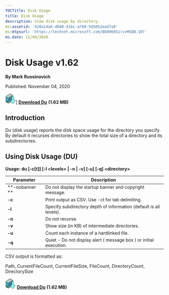 ```yaml
---
TOCTitle: Disk Usage 
title: Disk Usage 
description: View disk usage by directory.
ms:assetid: '428a14a6-d688-41bc-a769-5d5052ead7a0' 
ms:mtpsurl: 'https://technet.microsoft.com/Bb896651(v=MSDN.10)' 
ms.date: 11/04/2020
---
```


# Disk Usage v1.62

**By Mark Russinovich**

Published: November 04, 2020

[![Download](media/shared/Download_sm.png)](https://download.sysinternals.com/files/DU.zip)] [**Download Du**](https://download.sysinternals.com/files/DU.zip) **(1.62 MB)**

## Introduction

Du (disk usage) reports the disk space usage for the directory you
specify. By default it recurses directories to show the total size of a
directory and its subdirectories.

## Using Disk Usage (DU)

**Usage: du \[-c\[t\]\] \[-l &lt;levels&gt; | -n | -v\] \[-u\] \[-q\]
&lt;directory&gt;**

|Parameter  |Description  |
|---------|---------|
|  **-nobanner ** | Do not display the startup banner and copyright message.|
|  **-c** |  Print output as CSV. Use -ct for tab delimiting.|
|  **-l** |  Specify subdirectory depth of information (default is all levels).|
|  **-n** |  Do not recurse.|
|  **-v** |  Show size (in KB) of intermediate directories.|
|  **-u** |  Count each instance of a hardlinked file.|
|  **-q** |  Quiet - Do not display alert  ( message box ) or initial execution.|

CSV output is formatted as:

Path, CurrentFileCount, CurrentFileSize, FileCount, DirectoryCount,
DirectorySize

[![Download](media/shared/Download_sm.png)](https://download.sysinternals.com/files/DU.zip) [**Download Du**](https://download.sysinternals.com/files/DU.zip) **(1.62 MB)**
